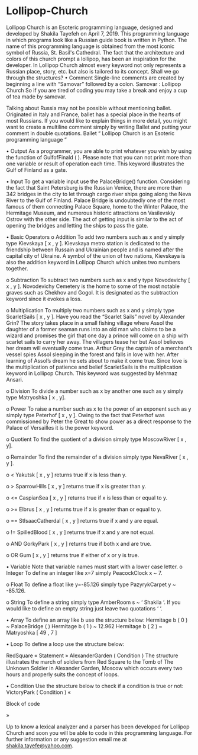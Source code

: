 # Lollipop-Church
Lollipop Church is an Esoteric programming language, designed and developed by Shakila Tayefeh on April 7, 2019. This programming language in which programs look like a Russian guide book is written in Python.
The name of this programming language is obtained from the most iconic symbol of Russia, St. Basil's Cathedral. The fact that the architecture and colors of this church prompt a lollipop, has been an inspiration for the developer.
In Lollipop Church almost every keyword not only represents a Russian place, story, etc. but also is tailored to its concept. Shall we go through the structures?
•	Comment
Single-line comments are created by beginning a line with “Samovar” followed by a colon.
Samovar : Lollipop Church
So if you are tired of coding you may take a break and enjoy a cup of tea made by samovar.

Talking about Russia may not be possible without mentioning ballet. Originated in Italy and France, ballet has a special place in the hearts of most Russians. If you would like to explain things in more detail, you might want to create a multiline comment simply by writing Ballet and putting your comment in double quotations.
Ballet “ Lollipop Church is an Esoteric
programming language “

•	Output
As a programmer, you are able to print whatever you wish by using the function of GulfofFinald ( ). Please note that you can not print more than one variable or result of operation each time. This keyword illustrates the Gulf of Finland as a gate.

•	Input
To get a variable input use the PalaceBridge() function. Considering the fact that Saint Petersburg is the Russian Venice, there are more than 342 bridges in the city to let through cargo river ships going along the Neva River to the Gulf of Finland. Palace Bridge is undoubtedly one of the most famous of them connecting Palace Square, home to the Winter Palace, the Hermitage Museum, and numerous historic attractions on Vasilevskiy Ostrov with the other side. The act of getting input is similar to the act of opening the bridges and letting the ships to pass the gate.

•	Basic Operators
o	Addition
To add two numbers such as x and y simply type Kievskaya [ x , y ]. Kievskaya metro station is dedicated to the friendship between Russain and Ukrainian people and is named after the capital city of Ukraine.
A symbol of the union of two nations, Kievskaya is also the addition keyword in Lollipop Church which unites two numbers together.

o	Subtraction
To subtract two numbers such as x and y type Novodevichy [ x , y ]. Novodevichy Cemetery is the home to some of the most notable graves such as Chekhov and Gogol. It is designated as the subtraction keyword since it evokes a loss.

o	Multiplication
To multiply two numbers such as x and y simply type ScarletSails [ x , y ]. Have you read the “Scarlet Sails” novel by Alexander Grin? The story takes place in a small fishing village where Assol the daughter of a former seaman runs into an old man who claims to be a wizard and promises the girl that one day a prince will come on a ship with scarlet sails to carry her away. The villagers tease her but Assol believes her dream will eventually come true. Arthur Grey the captain of a merchant’s vessel spies Assol sleeping in the forest and falls in love with her. After learning of Assol’s dream he sets about to make it come true. Since love is the multiplication of patience and belief ScarletSails is the multiplication keyword in Lollipop Church. This keyword was suggested by Mehrnaz Ansari. 

o	Division 
To divide a number such as x by another one such as y simply type Matryoshka [ x , y].

o	Power
To raise a number such as x to the power of an exponent such as y simply type Peterhof [ x , y ]. Owing to the fact that Peterhof was commissioned by Peter the Great to show power as a direct response to the Palace of Versailles it is the power keyword.

o	Quotient
To find the quotient of a division simply type MoscowRiver [ x , y].

o	Remainder
To find the remainder of a division simply type NevaRiver [ x , y ].

o	<
Yakutsk [ x , y ] returns true if x is less than y.

o	>
SparrowHills [ x , y ] returns true if x is greater than y.

o	<=
CaspianSea [ x , y ] returns true if x is less than or equal to y.

o	>=
Elbrus [ x , y ] returns true if x is greater than or equal to y.

o	==
StIsaacCatherdal [ x , y ] returns true if x and y are equal. 


o	!=
SpilledBlood [ x , y ] returns true if x and y are not equal.

o	AND
GorkyPark [ x , y ] returns true if both x and are true.

o	OR
Gum [ x , y ]  returns true if either of x or y is true.

•	Variable
Note that variable names must start with a lower case letter.
o	Integer
To define an integer like x=7 simply PeacockClock x ~ 7.

o	Float
To define a float like y=-85.126 simply type PazyrykCarpet y ~ -85.126.

o	String 
To define a string simply type AmberRoom s ~ ‘ Shakila ‘. If you would like to define an empty string just leave two quotations ‘ ‘.

•	Array 
To define an array like b use the structure below:
Hermitage b ( 0 ) ~ PalaceBridge ( )
Hermitage b ( 1 ) ~ 12.962
Hermitage b ( 2 ) ~ Matryoshka [ 49 , 7 ]

•	Loop
To define a loop use the structure below:



RedSquare « 
Statement »
AlexanderGarden ( Condition )
The structure illustrates the march of soldiers from Red Square to the Tomb of The Unknown Soldier in Alexander Garden, Moscow which occurs every two hours and properly suits the concept of loops.

•	Condition
Use the structure below to check if a condition is true or not:
VictoryPark ( Condition ) «

Block of code

»

Up to know a lexical analyzer and a parser has been developed for Lollipop Church and soon you will be able to code in this programming language. For further information or any suggestion email me at shakila.tayefe@yahoo.com.

